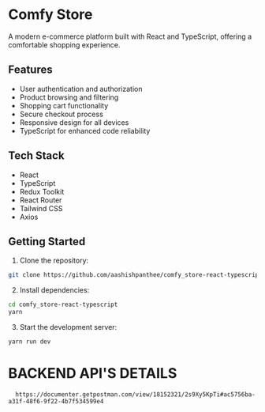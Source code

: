 # Comfy Store

A modern e-commerce platform built with React and TypeScript, offering a comfortable shopping experience.

## Features

- User authentication and authorization
- Product browsing and filtering
- Shopping cart functionality
- Secure checkout process
- Responsive design for all devices
- TypeScript for enhanced code reliability

## Tech Stack

- React
- TypeScript
- Redux Toolkit
- React Router
- Tailwind CSS
- Axios

## Getting Started

1. Clone the repository:

```bash
git clone https://github.com/aashishpanthee/comfy_store-react-typescript.git
```

2. Install dependencies:

```bash
cd comfy_store-react-typescript
yarn
```

3. Start the development server:

```bash
yarn run dev
```

# BACKEND API'S DETAILS

```
  https://documenter.getpostman.com/view/18152321/2s9Xy5KpTi#ac5756ba-a31f-48f6-9f22-4b7f534599e4

```
